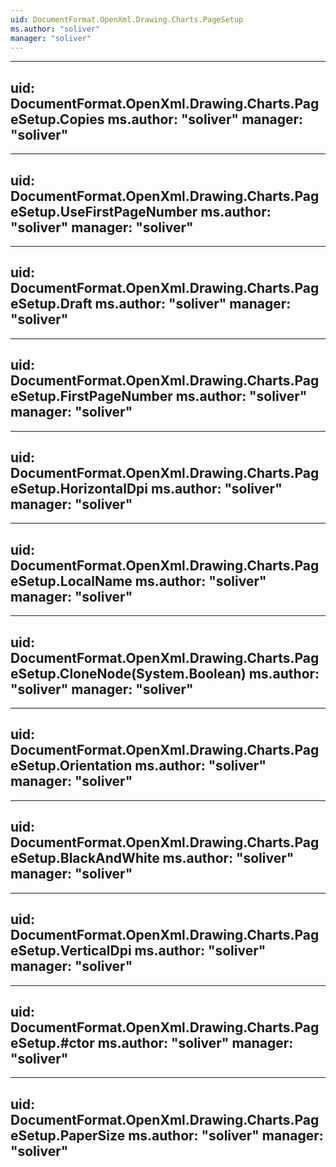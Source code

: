 ```yaml
---
uid: DocumentFormat.OpenXml.Drawing.Charts.PageSetup
ms.author: "soliver"
manager: "soliver"
---
```


---
uid: DocumentFormat.OpenXml.Drawing.Charts.PageSetup.Copies
ms.author: "soliver"
manager: "soliver"
---

---
uid: DocumentFormat.OpenXml.Drawing.Charts.PageSetup.UseFirstPageNumber
ms.author: "soliver"
manager: "soliver"
---

---
uid: DocumentFormat.OpenXml.Drawing.Charts.PageSetup.Draft
ms.author: "soliver"
manager: "soliver"
---

---
uid: DocumentFormat.OpenXml.Drawing.Charts.PageSetup.FirstPageNumber
ms.author: "soliver"
manager: "soliver"
---

---
uid: DocumentFormat.OpenXml.Drawing.Charts.PageSetup.HorizontalDpi
ms.author: "soliver"
manager: "soliver"
---

---
uid: DocumentFormat.OpenXml.Drawing.Charts.PageSetup.LocalName
ms.author: "soliver"
manager: "soliver"
---

---
uid: DocumentFormat.OpenXml.Drawing.Charts.PageSetup.CloneNode(System.Boolean)
ms.author: "soliver"
manager: "soliver"
---

---
uid: DocumentFormat.OpenXml.Drawing.Charts.PageSetup.Orientation
ms.author: "soliver"
manager: "soliver"
---

---
uid: DocumentFormat.OpenXml.Drawing.Charts.PageSetup.BlackAndWhite
ms.author: "soliver"
manager: "soliver"
---

---
uid: DocumentFormat.OpenXml.Drawing.Charts.PageSetup.VerticalDpi
ms.author: "soliver"
manager: "soliver"
---

---
uid: DocumentFormat.OpenXml.Drawing.Charts.PageSetup.#ctor
ms.author: "soliver"
manager: "soliver"
---

---
uid: DocumentFormat.OpenXml.Drawing.Charts.PageSetup.PaperSize
ms.author: "soliver"
manager: "soliver"
---
